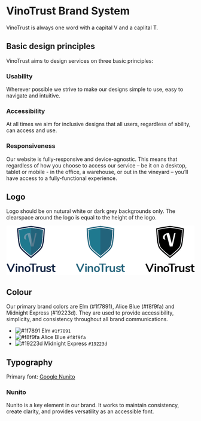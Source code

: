 # VinoTrust Brand System

VinoTrust is always one word with a capital V and a caplital T.

## Basic design principles
VinoTrust aims to design services on three basic principles:

### Usability
Wherever possible we strive to make our designs simple to use, easy to navigate and intuitive.
 
### Accessibility
At all times we aim for inclusive designs that all users, regardless of ability, can access and use.
 
### Responsiveness
Our website is fully-responsive and device-agnostic. This means that regardless of how you choose to access our service – be it on a desktop, tablet or mobile - in the office, a warehouse, or out in the vineyard – you’ll have access to a fully-functional experience.

## Logo

Logo should be on nutural white or dark grey backgrounds only. The clearspace around the logo is equal to the height of the logo.

![VinoTrust Logos](vt-logos.png)

## Colour

Our primary brand colors are Elm (#1f7891), Alice Blue (#f8f9fa) and Midnight Express (#19223d). They are used to provide accessibility, simplicity, and consistency throughout all brand communications.

* ![#1f7891](https://placehold.it/48x15/1f7891/000000?text=+) Elm `#1f7891`
* ![#f8f9fa](https://placehold.it/48x15/f8f9fa/000000?text=+) Alice Blue `#f8f9fa`
* ![#19223d](https://placehold.it/48x15/19223d/000000?text=+) Midnight Express `#19223d`

## Typography

Primary font: [Google Nunito](https://fonts.google.com/specimen/Nunito)

### Nunito

Nunito is a key element in our brand. It works to maintain consistency, create clarity, and provides versatility as an accessible font.
